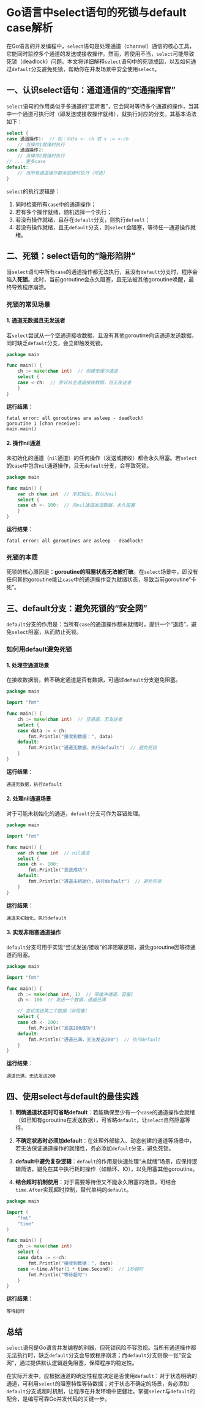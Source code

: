 # Go语言中select语句的死锁与default case解析

在Go语言的并发编程中，`select`语句是处理通道（channel）通信的核心工具，它能同时监控多个通道的发送或接收操作。然而，若使用不当，`select`可能导致死锁（deadlock）问题。本文将详细解释`select`语句中的死锁成因，以及如何通过`default`分支避免死锁，帮助你在并发场景中安全使用`select`。


## 一、认识select语句：通道通信的“交通指挥官”

`select`语句的作用类似于多通道的“监听者”，它会同时等待多个通道的操作，当其中一个通道可执行时（即发送或接收操作就绪），就执行对应的分支。其基本语法如下：

```go
select {
case 通道操作1:  // 如：data <- ch 或 x := <-ch
    // 当操作1就绪时执行
case 通道操作2:
    // 当操作2就绪时执行
// ... 更多case
default:
    // 当所有通道操作都未就绪时执行（可选）
}
```

`select`的执行逻辑是：
1. 同时检查所有`case`中的通道操作；
2. 若有多个操作就绪，随机选择一个执行；
3. 若没有操作就绪，且存在`default`分支，则执行`default`；
4. 若没有操作就绪，且无`default`分支，则`select`会阻塞，等待任一通道操作就绪。


## 二、死锁：select语句的“隐形陷阱”

当`select`语句中所有`case`的通道操作都无法执行，且没有`default`分支时，程序会陷入**死锁**。此时，当前goroutine会永久阻塞，且无法被其他goroutine唤醒，最终导致程序崩溃。

### 死锁的常见场景

#### 1. 通道无数据且无发送者
若`select`尝试从一个空通道接收数据，且没有其他goroutine向该通道发送数据，同时缺乏`default`分支，会立即触发死锁。

```go
package main

func main() {
    ch := make(chan int)  // 创建无缓冲通道
    select {
    case <-ch:  // 尝试从空通道接收数据，但无发送者
    }
}
```

**运行结果**：
```
fatal error: all goroutines are asleep - deadlock!
goroutine 1 [chan receive]:
main.main()
```

#### 2. 操作nil通道
未初始化的通道（`nil`通道）的任何操作（发送或接收）都会永久阻塞。若`select`的`case`中包含`nil`通道操作，且无`default`分支，会导致死锁。

```go
package main

func main() {
    var ch chan int  // 未初始化，默认为nil
    select {
    case ch <- 100:  // 向nil通道发送数据，永久阻塞
    }
}
```

**运行结果**：
```
fatal error: all goroutines are asleep - deadlock!
```

### 死锁的本质
死锁的核心原因是：**goroutine的阻塞状态无法被打破**。在`select`场景中，即没有任何其他goroutine能让`case`中的通道操作变为就绪状态，导致当前goroutine“卡死”。


## 三、default分支：避免死锁的“安全网”

`default`分支的作用是：当所有`case`的通道操作都未就绪时，提供一个“退路”，避免`select`阻塞，从而防止死锁。

### 如何用default避免死锁

#### 1. 处理空通道场景
在接收数据前，若不确定通道是否有数据，可通过`default`分支避免阻塞。

```go
package main

import "fmt"

func main() {
    ch := make(chan int)  // 空通道，无发送者
    select {
    case data := <-ch:
        fmt.Println("接收到数据：", data)
    default:
        fmt.Println("通道无数据，执行default")  // 避免死锁
    }
}
```

**运行结果**：
```
通道无数据，执行default
```

#### 2. 处理nil通道场景
对于可能未初始化的通道，`default`分支可作为容错处理。

```go
package main

import "fmt"

func main() {
    var ch chan int  // nil通道
    select {
    case ch <- 100:
        fmt.Println("发送成功")
    default:
        fmt.Println("通道未初始化，执行default")  // 避免死锁
    }
}
```

**运行结果**：
```
通道未初始化，执行default
```

#### 3. 实现非阻塞通道操作
`default`分支可用于实现“尝试发送/接收”的非阻塞逻辑，避免goroutine因等待通道而阻塞。

```go
package main

import "fmt"

func main() {
    ch := make(chan int, 1)  // 带缓冲通道，容量1
    ch <- 100  // 发送一个数据，通道已满

    // 尝试发送第二个数据（非阻塞）
    select {
    case ch <- 200:
        fmt.Println("发送200成功")
    default:
        fmt.Println("通道已满，无法发送200")  // 执行default
    }
}
```

**运行结果**：
```
通道已满，无法发送200
```


## 四、使用select与default的最佳实践

1. **明确通道状态时可省略default**：若能确保至少有一个`case`的通道操作会就绪（如已知有goroutine在发送数据），可省略`default`，让`select`自然阻塞等待。

2. **不确定状态时必须加default**：在处理外部输入、动态创建的通道等场景中，若无法保证通道操作的就绪性，务必添加`default`分支，避免死锁。

3. **default中避免复杂逻辑**：`default`的作用是快速处理“未就绪”场景，应保持逻辑简洁，避免在其中执行耗时操作（如循环、IO），以免阻塞其他goroutine。

4. **结合超时机制使用**：对于需要等待但又不能永久阻塞的场景，可结合`time.After`实现超时控制，替代单纯的`default`。

```go
package main

import (
    "fmt"
    "time"
)

func main() {
    ch := make(chan int)
    select {
    case data := <-ch:
        fmt.Println("接收到数据：", data)
    case <-time.After(1 * time.Second):  // 1秒超时
        fmt.Println("等待超时")
    }
}
```

**运行结果**：
```
等待超时
```


## 总结

`select`语句是Go语言并发编程的利器，但死锁风险不容忽视。当所有通道操作都无法执行时，缺乏`default`分支会导致程序崩溃；而`default`分支则像一张“安全网”，通过提供默认逻辑避免阻塞，保障程序的稳定性。

在实际开发中，应根据通道的确定性程度决定是否使用`default`：对于状态明确的通道，可利用`select`的阻塞特性等待数据；对于状态不确定的场景，务必添加`default`分支或超时机制，让程序在并发环境中更健壮。掌握`select`与`default`的配合，是编写可靠Go并发代码的关键一步。